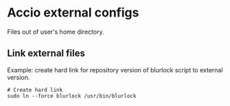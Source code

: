 # Accio external configs

Files out of user's home directory.

## Link external files

Example: create hard link for repository version of blurlock script to external version.

```shell
# Create hard link
sudo ln --force blurlock /usr/bin/blurlock
```
